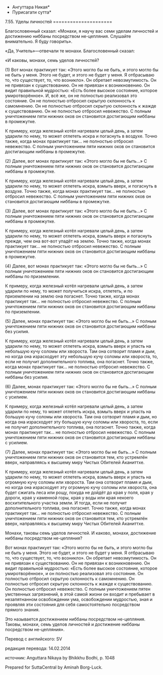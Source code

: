 * Ангуттара Никая*
* Пурисагати сутта*

7\.55\. Уделы личностей
\=\=\=\=\=\=\=\=\=\=\=\=\=\=\=\=\=\=\=\=\=

Благословенный сказал: «Монахи, я научу вас семи уделам личностей и достижению ниббаны посредством не\-цепляния\. Слушайте внимательно\. Я буду говорить»\.

«Да, Учитель»—отвечали те монахи\. Благословенный сказал:

«И каковы, монахи, семь уделов личностей?

\(1\) Вот монах практикует так: «Этого могло бы не быть, и этого могло бы не быть у меня\. Этого не будет, и этого не будет у меня\. Я отбрасываю то, что существует, то, что возникло»\. Он обретает невозмутимость\. Он не привязан к существованию\. Он не привязан к возникновению\. Он видит правильной мудростью: «Есть более высокое состояние, которое умиротворённое»\. И, всё же, он не полностью реализовал это состояние\. Он не полностью отбросил скрытую склонность к самомнению\. Он не полностью отбросил скрытую склонность к жажде к существованию\. Он не полностью отбросил невежество\. С полным уничтожением пяти нижних оков он становится достигающим ниббаны в промежутке\.

К примеру, когда железный котёл нагревали целый день, а затем ударили по нему, то может отлететь искра и погаснуть в воздухе\. Точно также, когда монах практикует так… не полностью отбросил невежество\. С полным уничтожением пяти нижних оков он становится достигающим ниббаны в промежутке\.

\(2\) Далее, вот монах практикует так: «Этого могло бы не быть…» С полным уничтожением пяти нижних оков он становится достигающим ниббаны в промежутке\.

К примеру, когда железный котёл нагревали целый день, а затем ударили по нему, то может отлететь искра, взмыть вверх, и погаснуть в воздухе\. Точно также, когда монах практикует так… не полностью отбросил невежество\. С полным уничтожением пяти нижних оков он становится достигающим ниббаны в промежутке\.

\(3\) Далее, вот монах практикует так: «Этого могло бы не быть…» С полным уничтожением пяти нижних оков он становится достигающим ниббаны в промежутке\.

К примеру, когда железный котёл нагревали целый день, а затем ударили по нему, то может отлететь искра, взмыть вверх и погаснуть прежде, чем она вот\-вот упадёт на землю\. Точно также, когда монах практикует так… не полностью отбросил невежество\. С полным уничтожением пяти нижних оков он становится достигающим ниббаны в промежутке\.

\(4\) Далее, вот монах практикует так: «Этого могло бы не быть…» С полным уничтожением пяти нижних оков он становится достигающим ниббаны по приземлении\.

К примеру, когда железный котёл нагревали целый день, а затем ударили по нему, то может получиться искра, отлететь, и по приземлении на землю она погаснет\. Точно также, когда монах практикует так… не полностью отбросил невежество\. С полным уничтожением пяти нижних оков он становится достигающим ниббаны по приземлении\.

\(5\) Далее, монах практикует так: «Этого могло бы не быть…» С полным уничтожением пяти нижних оков он становится достигающим ниббаны без усилия\.

К примеру, когда железный котёл нагревали целый день, а затем ударили по нему, то может отлететь искра, взмыть вверх и упасть на небольшую кучу соломы или хвороста\. Там она сотворит пламя и дым, но когда она израсходует эту небольшую кучу соломы или хвороста, то, если не получит дополнительного топлива, она погаснет\. Точно также, когда монах практикует так… не полностью отбросил невежество\. С полным уничтожением пяти нижних оков он становится достигающим ниббаны без усилия\.

\(6\) Далее, монах практикует так: «Этого могло бы не быть…» С полным уничтожением пяти нижних оков он становится достигающим ниббаны с усилием\.

К примеру, когда железный котёл нагревали целый день, а затем ударили по нему, то может отлететь искра, взмыть вверх и упасть на большую кучу соломы или хвороста\. Там она сотворит пламя и дым, но когда она израсходует эту большую кучу соломы или хвороста, то, если не получит дополнительного топлива, она погаснет\. Точно также, когда монах практикует так… не полностью отбросил невежество\. С полным уничтожением пяти нижних оков он становится достигающим ниббаны с усилием\.

\(7\) Далее, монах практикует так: «Этого могло бы не быть…» С полным уничтожением пяти нижних оков он становится тем, кто устремлён вверх, направляясь к высшему миру Чистых Обителей Аканиттхе\.

К примеру, когда железный котёл нагревали целый день, а затем ударили по нему, то может отлететь искра, взмыть вверх и упасть на огромную кучу соломы или хвороста\. Там она сотворит пламя и дым, но когда она израсходует эту огромную кучу соломы или хвороста, она будет сжигать леса или рощу, покуда не дойдёт до края у поля, края у дороги, края у каменной горы, края у воды или края некоего восхитительного участка земли\. И тогда, если не получит дополнительного топлива, она погаснет\. Точно также, когда монах практикует так… не полностью отбросил невежество\. С полным уничтожением пяти нижних оков он становится тем, кто устремлён вверх, направляясь к высшему миру Чистых Обителей Аканиттхе\.

Монахи, таковы семь уделов личностей\. И каково, монахи, достижение ниббаны посредством не\-цепляния?

Вот монах практикует так: «Этого могло бы не быть, и этого могло бы не быть у меня\. Этого не будет, и этого не будет у меня\. Я отбрасываю то, что существует, то, что возникло»\. Он обретает невозмутимость\. Он не привязан к существованию\. Он не привязан к возникновению\. Он видит правильной мудростью: «Есть более высокое состояние, которое умиротворённое», и он полностью реализовал это состояние\. Он полностью отбросил скрытую склонность к самомнению\. Он полностью отбросил скрытую склонность к жажде к существованию\. Он полностью отбросил невежество\. С полным уничтожением пятен умственных загрязнений, в этой самой жизни он входит и пребывает в незапятнанном освобождении ума, освобождении мудростью, зная и проявляя эти состояния для себя самостоятельно посредством прямого знания\.

Это называется достижением ниббаны посредством не\-цепляния\. Таковы, монахи, семь уделов личностей и достижение ниббаны посредством не\-цепляния»\.

Перевод с английского: SV

редакция перевода: 14\.02\.2014

источник: Anguttara Nikaya by Bhikkhu Bodhi, p\. 1048

Prepared for SuttaCentral by Aminah Borg\-Luck\.
